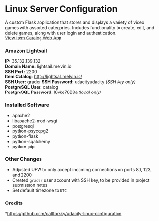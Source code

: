# Linux Server Configuration  
A custom Flask application that stores and displays a variety of video games with assorted categories. Includes functionality to create, edit, and delete games, along with user login and authentication.  
[View Item Catalog Web App](http://lightsail.melvin.io/)  

### Amazon Lightsail  
**IP:** 35.182.139.132  
**Domain Name:** lightsail.melvin.io  
**SSH Port:** 2200  
**Item Catalog**: http://lightsail.melvin.io/  
**SSH User:** grader
**SSH Password:** udacityudacity *(SSH key only)*
**PostgreSQL User**: catalog  
**PostgreSQL Password**: I8vke78B9a *(local only)*

### Installed Software  
* apache2  
* libapache2-mod-wsgi  
* postgresql  
* python-psycopg2  
* python-flask  
* python-sqalchemy  
* python-pip  

### Other Changes  
* Adjusted UFW to only accept incoming connections on ports 80, 123, and 2200  
* Created `grader` user account with SSH key, to be provided in project submission notes  
* Set default timezone to `UTC`  

### Credits
*https://github.com/callforsky/udacity-linux-configuration